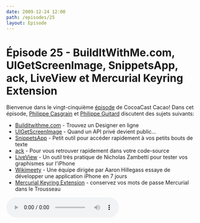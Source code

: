 ```yaml
---
date: 2009-12-24 12:00
path: /episodes/25
layout: Episode
---
```

# Épisode 25 - BuildItWithMe.com, UIGetScreenImage, SnippetsApp, ack, LiveView et Mercurial Keyring Extension
<p>Bienvenue dans le vingt-cinquième <a href="https://cacaocast.com/media/cacaocast_25.mp3" title="CocoaCast Cacao Episode 25">épisode</a> de CocoaCast Cacao! Dans cet épisode, <a href="http://www.twitter.com/philippec" title="Philippe Casgrain sur Twitter">Philippe Casgrain</a> et <a href="http://www.twitter.com/philippeguitard" title="Philippe Guitard sur Twitter">Philippe Guitard</a> discutent des sujets suivants:</p>
<ul><li><a href="http://builditwith.me/" title="Builditwithme.com">Builditwithme.com</a> - Trouvez un Designer en ligne</li>
<li><a href="https://devforums.apple.com/message/149553" title="UIGetScreenImage">UIGetScreenImage</a> - Quand un API privé devient public&hellip;</li>
<li><a href="http://www.snippetsapp.com/" title="SnippetsApp">SnippetsApp</a> - Petit outil pour accéder rapidement à vos petits bouts de texte</li>
<li><a href="http://betterthangrep.com/" title="ack">ack</a> - Pour vous retrouver rapidement dans votre code-source</li>
<li><a href="http://www.zambetti.com/projects/liveview/" title="LiveView">LiveView</a> - Un outil très pratique de Nicholas Zambetti pour tester vos graphismes sur l'iPhone</li>
<li><a href="http://commandguru.com/" title="Wikimeety">Wikimeety</a> - Une équipe dirigée par Aaron Hillegass essaye de développer une application iPhone en 7 jours</li>
<li><a href="http://bitbucket.org/Mekk/mercurial_keyring/" title="Mercurial Keyring Extension">Mercurial Keyring Extension</a> - conservez vos mots de passe Mercurial dans le Trousseau</li>
</ul>
<p><audio controls><source src="https://cacaocast.com/media/cacaocast_25.mp3" type="audio/mpeg"><source src="https://cacaocast.com/media/cacaocast_25.mp3" type="audio/mp4">Votre navigateur ne supporte pas l'élément audio / Your browser does not support the audio element.</audio></p>
